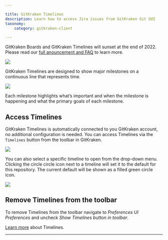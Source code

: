 ```yaml
---

title: GitKraken Timelines
description: Learn how to access Jira issues from GitKraken Git GUI
taxonomy:
    category: gitkraken-client

---
```


<div class='callout callout--danger'>
    <p> GitKraken Boards and GitKraken Timelines will sunset at the end of 2022. Please read our <a href="https://www.gitkraken.com/boards-and-timelines" target="_blank">full anouncement and FAQ</a> to learn more. </p>
</div>

<img src='/img/documentation/timelines/integrations/gitkraken/gitkrakentimelines.gif' class='img-bordered img-responsive center'>

GitKraken Timelines are designed to show major milestones on a continuous line that represents time. 

<img src='/img/documentation/timelines/overview/timelines-overview.png' srcset='/img/documentation/timelines/overview/timelines-overview@2x.png 2x' class='img-bordered img-responsive center'>

Each milestone highlights what’s important and when the milestone is happening and what the primary goals of each milestone.

## Access Timelines <a id="access-timelines"></a>

GitKraken Timelines is automatically connected to you GitKraken account, no additional configuration is needed. You can access Timelines via the `Timelines` button from the toolbar in GitKraken.

<img src='/img/documentation/timelines/integrations/gitkraken/gitkraken-integration.png' srcset='/img/documentation/timelines/integrations/gitkraken/gitkraken-integration@2x.png 2x' class='img-bordered img-responsive center'>

You can also select a specific timeline to open from the drop-down menu. Clicking the circle <span class='sr-only'>circle </span><kbd><i class="far fa-circle"></i></i></kbd> icon next to a timeline will set it to the default for this repository. The current default will be shown as a filled <span class='sr-only'>green circle </span><kbd><i class="far fa-dot-circle"></i></kbd> icon.

<img src='/img/documentation/timelines/integrations/gitkraken/default.png' srcset='/img/documentation/timelines/integrations/gitkraken/default@2x.png 2x' class='img-bordered img-responsive center'>

## Remove Timelines from the toolbar

To remove Timelines from the toolbar navigate to <em class='context-menu'>Preferences <i class='fa fa-caret-right'></i> UI Preferences</em> and uncheck _Show Timelines button in toolbar_.

[Learn more](/timelines/overview/) about Timelines.

***